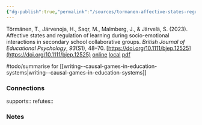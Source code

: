 ```yaml
---
{"dg-publish":true,"permalink":"/sources/tormanen-affective-states-regulation2023/","title":"Affective states and regulation of learning during socio-emotional interactions in secondary school collaborative groups","tags":["📖"]}
---
```



Törmänen, T., Järvenoja, H., Saqr, M., Malmberg, J., & Järvelä, S. (2023). Affective states and regulation of learning during socio-emotional interactions in secondary school collaborative groups. _British Journal of Educational Psychology_, _93_(S1), 48–70. [https://doi.org/10.1111/bjep.12525](https://doi.org/10.1111/bjep.12525)
[online](http://zotero.org/users/5872672/items/8WCVBMDM) [local](zotero://select/library/items/8WCVBMDM) [pdf](file:///Users/14055622/Zotero/storage/237BLPW5/Törmänen%20et%20al.%20-%202023%20-%20Affective%20states%20and%20regulation%20of%20learning%20during.pdf)
 
#todo/summarise for [[writing--causal-games-in-education-systems\|writing--causal-games-in-education-systems]]



### Connections

supports:: 
refutes:: 

### Notes